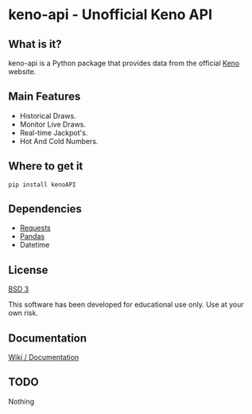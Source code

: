 # keno-api - Unofficial Keno API

## What is it?
keno-api is a Python package that provides data from the official [Keno](https://www.keno.com.au/) website.

## Main Features
* Historical Draws.
* Monitor Live Draws.
* Real-time Jackpot's.
* Hot And Cold Numbers.

## Where to get it
```
pip install kenoAPI
```

## Dependencies
* [Requests](https://github.com/psf/requests)
* [Pandas](https://github.com/pandas-dev/pandas)
* Datetime

## License
[BSD 3](https://github.com/JGolafshan/KenoAPI/blob/main/LICENSE)

This software has been developed for educational use only. Use at your own risk.

## Documentation
[Wiki / Documentation](https://github.com/JGolafshan/KenoAPI/wiki)

## TODO
Nothing

